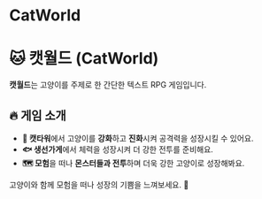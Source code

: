 # CatWorld
# 🐱 캣월드 (CatWorld)

**캣월드**는 고양이를 주제로 한 간단한 텍스트 RPG 게임입니다.

## 🔥 게임 소개
- **🏯 캣타워**에서 고양이를 **강화**하고 **진화**시켜 공격력을 성장시킬 수 있어요.
- **🐟 생선가게**에서 체력을 성장시켜 더 강한 전투를 준비해요.
- **🗺️ 모험**을 떠나 **몬스터들과 전투**하며 더욱 강한 고양이로 성장해봐요.

고양이와 함께 모험을 떠나 성장의 기쁨을 느껴보세요. 🐾
